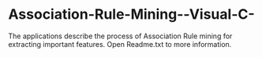 # Association-Rule-Mining--Visual-C-
The applications describe the process of Association Rule mining for extracting important features. Open Readme.txt to more information.
